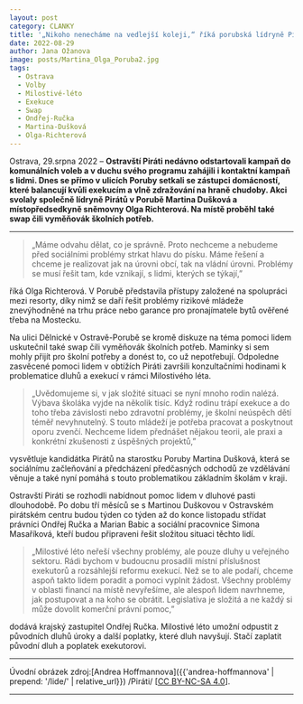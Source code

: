 ```yaml
---
layout: post
category: CLANKY
title: '„Nikoho nenecháme na vedlejší koleji,“ říká porubská lídryně Pirát; Martina Dušková. „Ani lidi, kteří mají na krku exekuce.“'			
date: 2022-08-29
author: Jana Ožanova
image: posts/Martina_Olga_Poruba2.jpg
tags:					
  - Ostrava
  - Volby
  - Milostivé-léto
  - Exekuce
  - Swap
  - Ondřej-Ručka
  - Martina-Dušková
  - Olga-Richterová
---
```


Ostrava, 29.srpna 2022 – **Ostravští Piráti nedávno odstartovali kampaň do komunálních voleb a v duchu svého programu zahájili i kontaktní kampaň s lidmi. Dnes se přímo v ulicích Poruby setkali se zástupci domácností, které balancují kvůli exekucím a vlně zdražování na hraně chudoby. Akci svolaly společně lídryně Pirátů v Porubě Martina Dušková a místopředsedkyně sněmovny Olga Richterová. Na místě proběhl také swap čili vyměňovák školních potřeb.**

<hr />


>„Máme odvahu dělat, co je správně. Proto nechceme a nebudeme před sociálními problémy strkat hlavu do písku. Máme řešení a chceme je realizovat jak na úrovni obcí, tak na vládní úrovni. Problémy se musí řešit tam, kde vznikají, s lidmi, kterých se týkají,”

říká Olga Richterová. V Porubě představila přístupy založené na spolupráci mezi resorty, díky nimž se daří řešit problémy rizikové mládeže znevýhodněné na trhu práce nebo garance pro pronajímatele bytů ověřené třeba na Mostecku.

Na ulici Dělnické v Ostravě-Porubě se kromě diskuze na téma pomoci lidem uskutečnil také swap čili vyměňovák školních potřeb. Maminky si sem mohly přijít pro školní potřeby a donést to, co už nepotřebují. Odpoledne zasvěcené pomoci lidem v obtížích Piráti završili konzultačními hodinami k problematice dluhů a exekucí v rámci Milostivého léta.

>„Uvědomujeme si, v jak složité situaci se nyní mnoho rodin nalézá. Výbava školáka vyjde na několik tisíc. Když rodinu trápí exekuce a do toho třeba závislosti nebo zdravotní problémy, je školní neúspěch dětí téměř nevyhnutelný. S touto mládeží je potřeba pracovat a poskytnout oporu zvenčí. Nechceme lidem přednášet nějakou teorii, ale praxi a konkrétní zkušenosti z úspěšných projektů,”

vysvětluje kandidátka Pirátů na starostku Poruby Martina Dušková, která se sociálnímu začleňování a předcházení předčasných odchodů ze vzdělávání věnuje a také nyní pomáhá s touto problematikou základním školám v kraji.

Ostravští Piráti se rozhodli nabídnout pomoc lidem v dluhové pasti dlouhodobě. Po dobu tří měsíců se s Martinou Duškovou v Ostravském pirátském centru budou týden co týden až do konce listopadu střídat právníci Ondřej Ručka a Marian Babic a sociální pracovnice Simona Masaříková, kteří budou připraveni řešit složitou situaci těchto lidí.

>„Milostivé léto neřeší všechny problémy, ale pouze dluhy u veřejného sektoru. Rádi bychom v budoucnu prosadili místní příslušnost exekutorů a rozsáhlejší reformu exekucí. Než se to ale podaří, chceme aspoň takto lidem poradit a pomoci vyplnit žádost. Všechny problémy v oblasti financí na místě nevyřešíme, ale alespoň lidem navrhneme, jak postupovat a na koho se obrátit. Legislativa je složitá a ne každý si může dovolit komerční právní pomoc,”

dodává krajský zastupitel Ondřej Ručka. Milostivé léto umožní odpustit z původních dluhů úroky a další poplatky, které dluh navyšují. Stačí zaplatit původní dluh a poplatek exekutorovi.  


---
Úvodní obrázek zdroj:[Andrea Hoffmannova]({{'andrea-hoffmannova' | prepend: '/lide/' | relative_url}}) /Piráti/ \[[CC BY-NC-SA 4.0](https://creativecommons.org/licenses/by-nc-sa/4.0/deed.cs)\].


- - -

